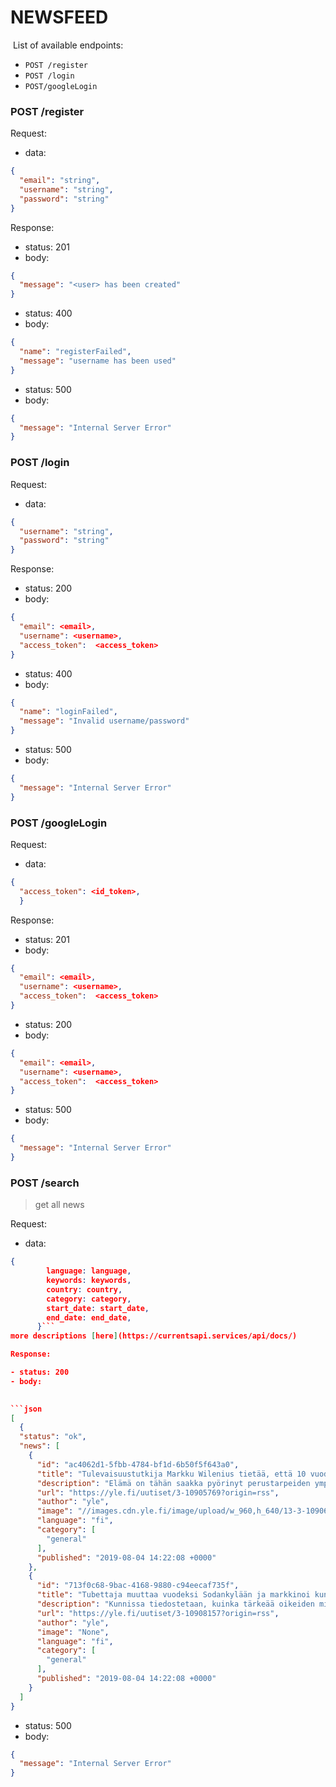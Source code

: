 # NEWSFEED
​
List of available endpoints:

- `POST /register`
- `POST /login`
- `POST/googleLogin`

### POST /register

Request:

- data:

```json
{
  "email": "string",
  "username": "string",
  "password": "string"
}
```

Response:

- status: 201
- body:
  ​

```json
{
  "message": "<user> has been created"
}
```
- status: 400
- body:
  ​

```json
{
  "name": "registerFailed",
  "message": "username has been used"
}
```
- status: 500
- body:
  ​

```json
{
  "message": "Internal Server Error"
}
```

### POST /login

Request:

- data:

```json
{
  "username": "string",
  "password": "string"
}
```

Response:

- status: 200
- body:
  ​

```json
{
  "email": <email>,
  "username": <username>,
  "access_token":  <access_token>
}
```
- status: 400
- body:
  ​

```json
{
  "name": "loginFailed",
  "message": "Invalid username/password"
}
```
- status: 500
- body:
  ​
```json
{
  "message": "Internal Server Error"
}
```

### POST /googleLogin

Request:

- data:

```json
{
  "access_token": <id_token>,
  }
```

Response:

- status: 201
- body:
  ​

```json
{
  "email": <email>,
  "username": <username>,
  "access_token":  <access_token>
}
```

- status: 200
- body:
  ​

```json
{
  "email": <email>,
  "username": <username>,
  "access_token":  <access_token>
}
```
- status: 500
- body:
  ​

```json
{
  "message": "Internal Server Error"
}
```

### POST /search

> get all news

Request:

- data:

```json
{
        language: language,
        keywords: keywords,
        country: country,
        category: category,
        start_date: start_date,
        end_date: end_date,
      }```
more descriptions [here](https://currentsapi.services/api/docs/)

Response:

- status: 200
- body:
  ​

```json
[
  {
  "status": "ok",
  "news": [
    {
      "id": "ac4062d1-5fbb-4784-bf1d-6b50f5f643a0",
      "title": "Tulevaisuustutkija Markku Wilenius tietää, että 10 vuoden päästä elämme täysin erilaisessa maailmassa: \"Suuri herääminen on selvästi tapahtumassa\"",
      "description": "Elämä on tähän saakka pyörinyt perustarpeiden ympärillä. Meille on riittänyt, että suuhun on saanut syötävää, on ollut paikka missä asua, puoliso, kavereita ja mahdollisuus hiukan toteuttaa itseään.\nT...",
      "url": "https://yle.fi/uutiset/3-10905769?origin=rss",
      "author": "yle",
      "image": "//images.cdn.yle.fi/image/upload/w_960,h_640/13-3-10906278.jpg",
      "language": "fi",
      "category": [
        "general"
      ],
      "published": "2019-08-04 14:22:08 +0000"
    },
    {
      "id": "713f0c68-9bac-4168-9880-c94eecaf735f",
      "title": "Tubettaja muuttaa vuodeksi Sodankylään ja markkinoi kuntaa somessaan – 2 500 euron kuukausipalkka herättänyt närää kuntalaisissa",
      "description": "Kunnissa tiedostetaan, kuinka tärkeää oikeiden mielikuvien luominen on, kun yritetään houkutella uusia asukkaita\nMuuttoliike suuntautuu useimmin maalta kaupunkiin kuin toisin päin. Kaupunkilaista Fern...",
      "url": "https://yle.fi/uutiset/3-10908157?origin=rss",
      "author": "yle",
      "image": "None",
      "language": "fi",
      "category": [
        "general"
      ],
      "published": "2019-08-04 14:22:08 +0000"
    }
  ]
}
```
- status: 500
- body:
  ​

```json
{
  "message": "Internal Server Error"
}
```


